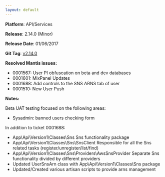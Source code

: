 ```yaml
---
layout: default
---
```


**Platform**: API/Services

**Release**: 2.14.0 (Minor)

**Release Date**: 01/06/2017

**Git Tag**: [v2.14.0](https://github.com/OnePulse/onepulse-v2-app/releases/tag/v2.14.0)

**Resolved Mantis issues:**
* 0001567: User PI obfuscation on beta and dev databases
* 0001601: MixPanel Updates
* 0001688: Add controls to the SNS ARNS tab of user
* 0001510: New User Push

**Notes:**

Beta UAT testing focused on the following areas:
- Sysadmin: banned users checking form

In addition to ticket 0001688:
- App\Api\Version1\Classes\Sns
Sns functionality package
- App\Api\Version1\Classes\Sns\SnsClient
Responsible for all the Sns related tasks (register/unregister/list/find)
- App\Api\Version1\Classes\Sns\Providers\AwsSnsProvider
Separate Sns functionality divided by different providers
- Updated UserSnsArn class with App\Api\Version1\Classes\Sns package
- Updated/Created various artisan scripts to provide arns management